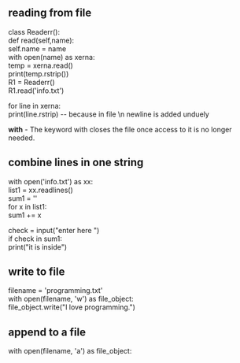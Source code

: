 ## reading from file
class Readerr():  
    def read(self,name):  
        self.name = name  
        with open(name) as xerna:  
            temp = xerna.read()  
            print(temp.rstrip())  
R1 = Readerr()  
R1.read('info.txt')   

for line in xerna:  
  print(line.rstrip)    --  because in file \n newline is added unduely    

**with** - The keyword with closes the file once access to it is no longer needed.  

## combine lines in one string
with open('info.txt') as xx:  
    list1 = xx.readlines()  
sum1 = ''  
for x in list1:  
    sum1 += x  

check = input("enter here  ")  
if check in sum1:  
    print("it is inside")  


## write to file

filename = 'programming.txt'  
with open(filename, 'w') as file_object:  
   file_object.write("I love programming.")  

## append to a file
with open(filename, 'a') as file_object:  


   
   
   
   
   
   
   
   
   
   
   
   
   
   
   
   
   
   
   
   
   
   
   

